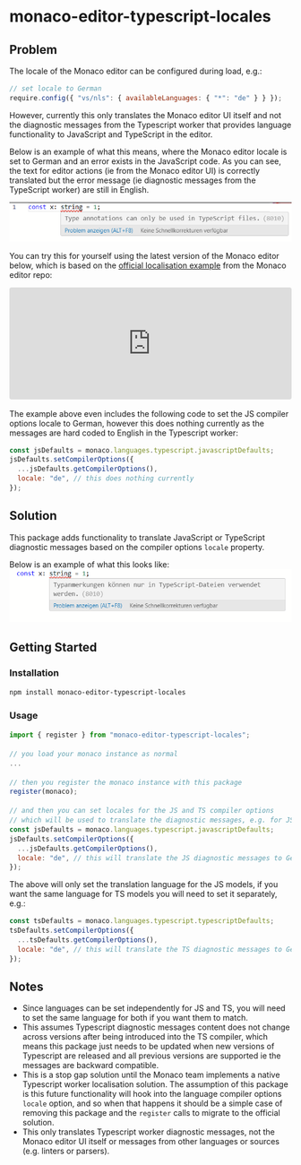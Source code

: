 # monaco-editor-typescript-locales

## Problem

The locale of the Monaco editor can be configured during load, e.g.:

```js
// set locale to German
require.config({ "vs/nls": { availableLanguages: { "*": "de" } } });
```

However, currently this only translates the Monaco editor UI itself and not the diagnostic messages from the Typescript worker that provides language functionality to JavaScript and TypeScript in the editor.

Below is an example of what this means, where the Monaco editor locale is set to German and an error exists in the JavaScript code. As you can see, the text for editor actions (ie from the Monaco editor UI) is correctly translated but the error message (ie diagnostic messages from the TypeScript worker) are still in English.

![Monaco editor localised to German with error that is not translated](/packages/monaco-util/assets/monaco-without-translated-message.png)

You can try this for yourself using the latest version of the Monaco editor below, which is based on the [official localisation example](https://github.com/microsoft/monaco-editor/blob/main/samples/browser-amd-localized/index.html) from the Monaco editor repo:

<iframe src="https://codesandbox.io/embed/cdn-example-forked-xyrfz6?fontsize=14&hidenavigation=1&theme=dark"
     style="width:100%; height:200px; border:0; border-radius: 4px; overflow:hidden;"
     title="Localised Monaco Editor Example"
     allow="accelerometer; ambient-light-sensor; camera; encrypted-media; geolocation; gyroscope; hid; microphone; midi; payment; usb; vr; xr-spatial-tracking"
     sandbox="allow-forms allow-modals allow-popups allow-presentation allow-same-origin allow-scripts"
   ></iframe>

The example above even includes the following code to set the JS compiler options locale to German, however this does nothing currently as the messages are hard coded to English in the Typescript worker:

```js
const jsDefaults = monaco.languages.typescript.javascriptDefaults;
jsDefaults.setCompilerOptions({
  ...jsDefaults.getCompilerOptions(),
  locale: "de", // this does nothing currently
});
```

## Solution

This package adds functionality to translate JavaScript or TypeScript diagnostic messages based on the compiler options `locale` property.

Below is an example of what this looks like:
![Monaco editor with translated diagnostic message](/packages/monaco-util/assets/monaco-with-translated-message.png)

## Getting Started

### Installation

```sh
npm install monaco-editor-typescript-locales
```

### Usage

```js
import { register } from "monaco-editor-typescript-locales";

// you load your monaco instance as normal
...

// then you register the monaco instance with this package
register(monaco);

// and then you can set locales for the JS and TS compiler options
// which will be used to translate the diagnostic messages, e.g. for JS:
const jsDefaults = monaco.languages.typescript.javascriptDefaults;
jsDefaults.setCompilerOptions({
  ...jsDefaults.getCompilerOptions(),
  locale: "de", // this will translate the JS diagnostic messages to German
});
```

The above will only set the translation language for the JS models, if you want the same language for TS models you will need to set it separately, e.g.:

```js
const tsDefaults = monaco.languages.typescript.typescriptDefaults;
tsDefaults.setCompilerOptions({
  ...tsDefaults.getCompilerOptions(),
  locale: "de", // this will translate the TS diagnostic messages to German
});
```

## Notes

- Since languages can be set independently for JS and TS, you will need to set the same language for both if you want them to match.
- This assumes Typescript diagnostic messages content does not change across versions after being introduced into the TS compiler, which means this package just needs to be updated when new versions of Typescript are released and all previous versions are supported ie the messages are backward compatible.
- This is a stop gap solution until the Monaco team implements a native Typescript worker localisation solution. The assumption of this package is this future functionality will hook into the language compiler options `locale` option, and so when that happens it should be a simple case of removing this package and the `register` calls to migrate to the official solution.
- This only translates Typescript worker diagnostic messages, not the Monaco editor UI itself or messages from other languages or sources (e.g. linters or parsers).
